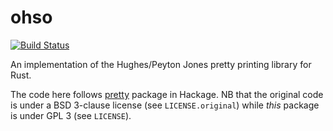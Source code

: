 # ohso
[![Build Status](https://travis-ci.com/mgree/ohso.svg?branch=main)](https://travis-ci.com/mgree/mgt)

An implementation of the Hughes/Peyton Jones pretty printing library for Rust.

The code here follows
[pretty](https://hackage.haskell.org/package/pretty-1.1.3.6) package in Hackage.
NB that the original code is under a BSD 3-clause license (see
`LICENSE.original`) while _this_ package is under GPL 3 (see `LICENSE`).
